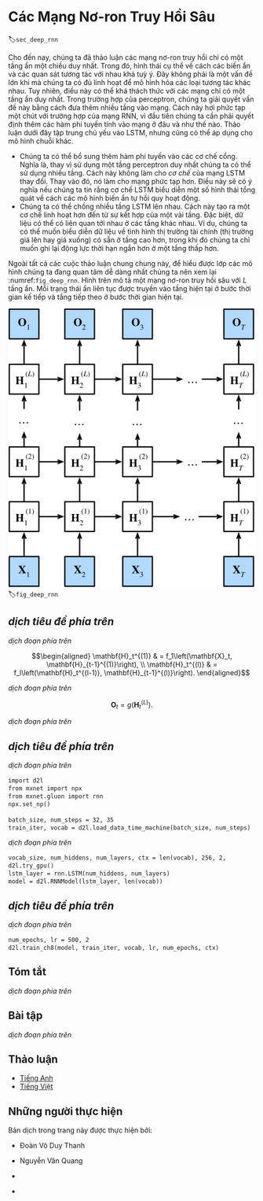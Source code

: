 <!-- ===================== Bắt đầu dịch Phần 1 ==================== -->
<!-- ========================================= REVISE PHẦN 1 - BẮT ĐẦU =================================== -->

<!--
# Deep Recurrent Neural Networks
-->

# Các Mạng Nơ-ron Truy Hồi Sâu


:label:`sec_deep_rnn`

<!--
Up to now, we only discussed recurrent neural networks with a single unidirectional hidden layer.
In it the specific functional form of how latent variables and observations interact was rather arbitrary.
This is not a big problem as long as we have enough flexibility to model different types of interactions.
With a single layer, however, this can be quite challenging.
In the case of the perceptron, we fixed this problem by adding more layers.
Within RNNs this is a bit trickier, since we first need to decide how and where to add extra nonlinearity.
Our discussion below focuses primarily on LSTMs, but it applies to other sequence models, too.
-->

Cho đến nay, chúng ta đã thảo luận các mạng nơ-ron truy hồi chỉ có một tầng ẩn một chiều duy nhất.
Trong đó, hình thái cụ thể về cách các biến ẩn và các quan sát tương tác với nhau khá tuỳ ý.
Đây không phải là một vấn đề lớn khi mà chúng ta có đủ linh hoạt để mô hình hóa các loại tương tác khác nhau.
Tuy nhiên, điều này có thể khá thách thức với các mạng chỉ có một tầng ẩn duy nhất.
Trong trường hợp của perceptron, chúng ta giải quyết vấn đề này bằng cách đưa thêm nhiều tầng vào mạng.
Cách này hơi phức tạp một chút với trường hợp của mạng RNN, vì đầu tiên chúng ta cần phải quyết định thêm các hàm phi tuyến tính vào mạng ở đâu và như thế nào.
Thảo luận dưới đây tập trung chủ yếu vào LSTM, nhưng cũng có thể áp dụng cho mô hình chuỗi khác.


<!--
* We could add extra nonlinearity to the gating mechanisms. 
That is, instead of using a single perceptron we could use multiple layers. 
This leaves the *mechanism* of the LSTM unchanged. 
Instead it makes it more sophisticated. 
This would make sense if we were led to believe that the LSTM mechanism describes some form of universal truth of how latent variable autoregressive models work.
* We could stack multiple layers of LSTMs on top of each other.
This results in a mechanism that is more flexible, due to the combination of several simple layers.
In particular, data might be relevant at different levels of the stack.
For instance, we might want to keep high-level data about financial market conditions (bear or bull market) available, whereas at a lower level we only record shorter-term temporal dynamics.
-->

* Chúng ta có thể bổ sung thêm hàm phi tuyến vào các cơ chế cổng.
Nghĩa là, thay vì sử dụng một tầng perceptron duy nhất chúng ta có thể sử dụng nhiều tầng.
Cách này không làm cho *cơ chế* của mạng LSTM thay đổi.
Thay vào đó, nó làm cho mạng phức tạp hơn.
Điều này sẽ có ý nghĩa nếu chúng ta tin rằng cơ chế LSTM biểu diễn một số hình thái tổng quát về cách các mô hình biến ẩn tự hồi quy hoạt động.
* Chúng ta có thể chồng nhiều tầng LSTM lên nhau.
Cách này tạo ra một cơ chế linh hoạt hơn đến từ sự kết hợp của một vài tầng.
Đặc biệt, dữ liệu có thể có liên quan tới nhau ở các tầng khác nhau.
Ví dụ, chúng ta có thể muốn biểu diễn dữ liệu về tình hình thị trường tài chính (thị trường giá lên hay giá xuống) có sẵn ở tầng cao hơn, trong khi đó chúng ta chỉ muốn ghi lại động lực thời hạn ngắn hơn ở một tầng thấp hơn.


<!--
Beyond all this abstract discussion it is probably easiest to understand the family of models we are interested in by reviewing :numref:`fig_deep_rnn`.
It describes a deep recurrent neural network with $L$ hidden layers.
Each hidden state is continuously passed to both the next timestep of the current layer and the current timestep of the next layer.
-->

Ngoài tất cả các cuộc thảo luận chung chung này, để hiểu được lớp các mô hình chúng ta đang quan tâm dễ dàng nhất chúng ta nên xem lại :numref:`fig_deep_rnn`.
Hình trên mô tả một mạng nơ-ron truy hồi sâu với $L$ tầng ẩn.
Mỗi trạng thái ẩn liên tục được truyền vào tầng hiện tại ở bước thời gian kế tiếp và tầng tiếp theo ở bước thời gian hiện tại.

<!--
![ Architecture of a deep recurrent neural network. ](../img/deep-rnn.svg)
-->

![Kiến trúc của một mạng nơ-ron truy hồi sâu. ](../img/deep-rnn.svg)
:label:`fig_deep_rnn`

<!-- ===================== Kết thúc dịch Phần 1 ===================== -->

<!-- ===================== Bắt đầu dịch Phần 2 ===================== -->

<!--
## Functional Dependencies
-->

## *dịch tiêu đề phía trên*

<!--
At timestep $t$ we assume that we have a minibatch $\mathbf{X}_t \in \mathbb{R}^{n \times d}$ (number of examples: $n$, number of inputs: $d$).
The hidden state of hidden layer $\ell$ ($\ell=1,\ldots, T$) is $\mathbf{H}_t^{(\ell)}  \in \mathbb{R}^{n \times h}$ (number of hidden units: $h$), 
the output layer variable is $\mathbf{O}_t \in \mathbb{R}^{n \times q}$ (number of outputs: $q$) and a hidden layer activation function $f_l$ for layer $l$.
We compute the hidden state of layer $1$ as before, using $\mathbf{X}_t$ as input.
For all subsequent layers, the hidden state of the previous layer is used in its place.
-->

*dịch đoạn phía trên*


$$\begin{aligned}
\mathbf{H}_t^{(1)} & = f_1\left(\mathbf{X}_t, \mathbf{H}_{t-1}^{(1)}\right), \\
\mathbf{H}_t^{(l)} & = f_l\left(\mathbf{H}_t^{(l-1)}, \mathbf{H}_{t-1}^{(l)}\right).
\end{aligned}$$


<!--
Finally, the output layer is only based on the hidden state of hidden layer $L$.
We use the output function $g$ to address this:
-->

*dịch đoạn phía trên*


$$\mathbf{O}_t = g \left(\mathbf{H}_t^{(L)}\right).$$


<!--
Just as with multilayer perceptrons, the number of hidden layers $L$ and number of hidden units $h$ are hyper parameters.
In particular, we can pick a regular RNN, a GRU, or an LSTM to implement the model.
-->

*dịch đoạn phía trên*

<!-- ========================================= REVISE PHẦN 1 - KẾT THÚC ===================================-->

<!-- ========================================= REVISE PHẦN 2 - BẮT ĐẦU ===================================-->

<!--
## Concise Implementation
-->

## *dịch tiêu đề phía trên*

<!--
Fortunately many of the logistical details required to implement multiple layers of an RNN are readily available in Gluon.
To keep things simple we only illustrate the implementation using such built-in functionality.
The code is very similar to the one we used previously for LSTMs.
In fact, the only difference is that we specify the number of layers explicitly rather than picking the default of a single layer.
Let us begin by importing the appropriate modules and loading data.
-->

*dịch đoạn phía trên*


```{.python .input  n=17}
import d2l
from mxnet import npx
from mxnet.gluon import rnn
npx.set_np()

batch_size, num_steps = 32, 35
train_iter, vocab = d2l.load_data_time_machine(batch_size, num_steps)
```


<!--
The architectural decisions (such as choosing parameters) are very similar to those of previous sections.
We pick the same number of inputs and outputs as we have distinct tokens, i.e., `vocab_size`.
The number of hidden units is still 256.
The only difference is that we now select a nontrivial number of layers `num_layers = 2`.
-->

*dịch đoạn phía trên*


```{.python .input  n=22}
vocab_size, num_hiddens, num_layers, ctx = len(vocab), 256, 2, d2l.try_gpu()
lstm_layer = rnn.LSTM(num_hiddens, num_layers)
model = d2l.RNNModel(lstm_layer, len(vocab))
```

<!-- ===================== Kết thúc dịch Phần 2 ===================== -->

<!-- ===================== Bắt đầu dịch Phần 3 ===================== -->

<!--
## Training
-->

## *dịch tiêu đề phía trên*

<!--
The actual invocation logic is identical to before.
The only difference is that we now instantiate two layers with LSTMs.
This rather more complex architecture and the large number of epochs slow down training considerably.
-->

*dịch đoạn phía trên*


```{.python .input  n=8}
num_epochs, lr = 500, 2
d2l.train_ch8(model, train_iter, vocab, lr, num_epochs, ctx)
```

<!--
## Summary
-->

## Tóm tắt

<!--
* In deep recurrent neural networks, hidden state information is passed to the next timestep of the current layer and the current timestep of the next layer.
* There exist many different flavors of deep RNNs, such as LSTMs, GRUs, or regular RNNs. Conveniently these models are all available as parts of the `rnn` module in Gluon.
* Initialization of the models requires care. Overall, deep RNNs require considerable amount of work (such as learning rate and clipping) to ensure proper convergence.
-->

*dịch đoạn phía trên*

<!--
## Exercises
-->

## Bài tập

<!--
1. Try to implement a two-layer RNN from scratch using the single layer implementation we discussed in :numref:`sec_rnn_scratch`.
2. Replace the LSTM by a GRU and compare the accuracy.
3. Increase the training data to include multiple books. How low can you go on the perplexity scale?
4. Would you want to combine sources of different authors when modeling text? Why is this a good idea? What could go wrong?
-->

*dịch đoạn phía trên*

<!-- ===================== Kết thúc dịch Phần 3 ===================== -->
<!-- ========================================= REVISE PHẦN 2 - KẾT THÚC ===================================-->


## Thảo luận
* [Tiếng Anh](https://discuss.mxnet.io/t/2369)
* [Tiếng Việt](https://forum.machinelearningcoban.com/c/d2l)

## Những người thực hiện
Bản dịch trong trang này được thực hiện bởi:
<!--
Tác giả của mỗi Pull Request điền tên mình và tên những người review mà bạn thấy
hữu ích vào từng phần tương ứng. Mỗi dòng một tên, bắt đầu bằng dấu `*`.

Lưu ý:
* Nếu reviewer không cung cấp tên, bạn có thể dùng tên tài khoản GitHub của họ
với dấu `@` ở đầu. Ví dụ: @aivivn.

* Tên đầy đủ của các reviewer có thể được tìm thấy tại https://github.com/aivivn/d2l-vn/blob/master/docs/contributors_info.md
-->

* Đoàn Võ Duy Thanh
<!-- Phần 1 -->
* Nguyễn Văn Quang

<!-- Phần 2 -->
*

<!-- Phần 3 -->
*
